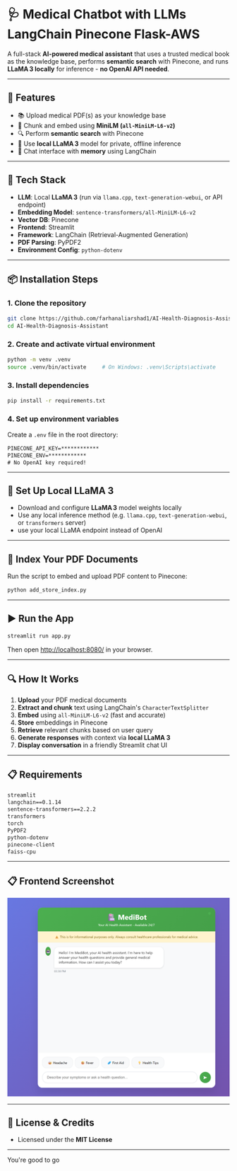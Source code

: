 # 🩺 Medical Chatbot with LLMs LangChain Pinecone Flask-AWS

A full-stack **AI-powered medical assistant** that uses a trusted medical book as the knowledge base, performs **semantic search** with Pinecone, and runs **LLaMA 3 locally** for inference - **no OpenAI API needed**.

---

## 🚀 Features

* 📚 Upload medical PDF(s) as your knowledge base
* 🧠 Chunk and embed using **MiniLM (`all-MiniLM-L6-v2`)**
* 🔍 Perform **semantic search** with Pinecone
* 🤖 Use **local LLaMA 3** model for private, offline inference
* 💬 Chat interface with **memory** using LangChain

---

## 🧰 Tech Stack

* **LLM**: Local **LLaMA 3** (run via `llama.cpp`, `text-generation-webui`, or API endpoint)
* **Embedding Model**: `sentence-transformers/all-MiniLM-L6-v2`
* **Vector DB**: Pinecone
* **Frontend**: Streamlit
* **Framework**: LangChain (Retrieval-Augmented Generation)
* **PDF Parsing**: PyPDF2
* **Environment Config**: `python-dotenv`

---

## 📦 Installation Steps

### 1. Clone the repository

```bash
git clone https://github.com/farhanaliarshad1/AI-Health-Diagnosis-Assistant.git
cd AI-Health-Diagnosis-Assistant
```

### 2. Create and activate virtual environment

```bash
python -m venv .venv
source .venv/bin/activate     # On Windows: .venv\Scripts\activate
```

### 3. Install dependencies

```bash
pip install -r requirements.txt
```

### 4. Set up environment variables

Create a `.env` file in the root directory:

```
PINECONE_API_KEY=************
PINECONE_ENV=************
# No OpenAI key required!
```

---

## 🦙 Set Up Local LLaMA 3

* Download and configure **LLaMA 3** model weights locally
* Use any local inference method (e.g. `llama.cpp`, `text-generation-webui`, or `transformers` server)
* use your local LLaMA endpoint instead of OpenAI

---

## 🧠 Index Your PDF Documents

Run the script to embed and upload PDF content to Pinecone:

```bash
python add_store_index.py
```

---

## ▶️ Run the App

```bash
streamlit run app.py
```

Then open [http://localhost:8080/](http://localhost:8080/) in your browser.

---

## 🔍 How It Works

1. **Upload** your PDF medical documents
2. **Extract and chunk** text using LangChain's `CharacterTextSplitter`
3. **Embed** using `all-MiniLM-L6-v2` (fast and accurate)
4. **Store** embeddings in Pinecone
5. **Retrieve** relevant chunks based on user query
6. **Generate responses** with context via **local LLaMA 3**
7. **Display conversation** in a friendly Streamlit chat UI

---

## 📋 Requirements

```
streamlit
langchain==0.1.14
sentence-transformers==2.2.2
transformers
torch
PyPDF2
python-dotenv
pinecone-client
faiss-cpu
```

---
## 📋 Frontend Screenshot

![App UI Preview](images/ui-preview.png)


---

## 🪪 License & Credits
* Licensed under the **MIT License**

---

You're good to go 

